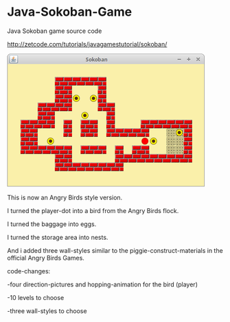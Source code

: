 # Java-Sokoban-Game
Java Sokoban game source code

http://zetcode.com/tutorials/javagamestutorial/sokoban/

![Sokoban game screenshot](sokoban_game.png)

This is now an Angry Birds style version.

I turned the player-dot into a bird from the Angry Birds flock.

I turned the baggage into eggs.

I turned the storage area into nests.

And i added three wall-styles similar to the piggie-construct-materials in the official Angry Birds Games.


code-changes:

-four direction-pictures and hopping-animation for the bird (player)

-10 levels to choose

-three wall-styles to choose